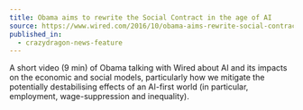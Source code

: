 ```yaml
---
title: Obama aims to rewrite the Social Contract in the age of AI
source: https://www.wired.com/2016/10/obama-aims-rewrite-social-contract-age-ai/
published_in:
  - crazydragon-news-feature
---
```


A short video (9 min) of Obama talking with Wired about AI and its impacts on the economic and social models, particularly how we mitigate the potentially destabilising effects of an AI-first world (in particular, employment, wage-suppression and inequality).

